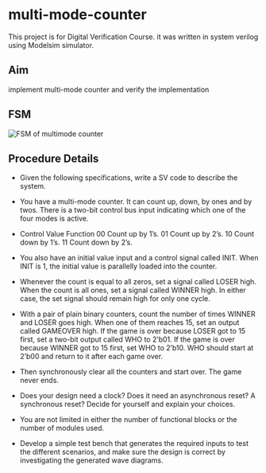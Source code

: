 # multi-mode-counter
This project is for Digital Verification Course. it was written in system verilog using Modelsim simulator.
## Aim
implement multi-mode counter and verify the implementation
## FSM
![FSM of multimode counter](https://user-images.githubusercontent.com/104006521/231020488-68736ced-9ef3-4e0d-a38c-49cd502e8fb9.png)
## Procedure Details
- Given the following specifications, write a SV code to describe the system.
- You have a multi-mode counter. It can count up, down, by ones and by twos. There is
a two-bit control bus input indicating which one of the four modes is active.

- Control Value         Function
    00                 Count up by 1’s.
    01                 Count up by 2’s.
    10                 Count down by 1’s.
    11                 Count down by 2’s.

- You also have an initial value input and a control signal called INIT. When INIT is 1,
the initial value is parallelly loaded into the counter.
- Whenever the count is equal to all zeros, set a signal called LOSER high. When the
count is all ones, set a signal called WINNER high. In either case, the set signal
should remain high for only one cycle.
- With a pair of plain binary counters, count the number of times WINNER and LOSER
goes high. When one of them reaches 15, set an output called GAMEOVER high. If
the game is over because LOSER got to 15 first, set a two-bit output called WHO to
2’b01. If the game is over because WINNER got to 15 first, set WHO to 2’b10. WHO
should start at 2’b00 and return to it after each game over.
- Then synchronously clear all the counters and start over. The game never ends.
- Does your design need a clock? Does it need an asynchronous reset? A synchronous
reset? Decide for yourself and explain your choices.
- You are not limited in either the number of functional blocks or the number of
modules used.
- Develop a simple test bench that generates the required inputs to test the different
scenarios, and make sure the design is correct by investigating the generated wave
diagrams.

